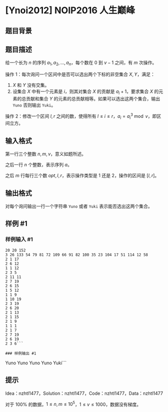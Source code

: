 # [Ynoi2012] NOIP2016 人生巅峰

## 题目背景



## 题目描述

给一个长为 $n$ 的序列 $a_1,a_2,\ldots,a_n$，每个数在 $0$ 到 $v - 1$ 之间，有 $m$ 次操作。

操作 $1$：每次询问一个区间中是否可以选出两个下标的非空集合 $X,Y$，满足：

1. $X$ 和 $Y$ 没有交集。
2. 设集合 $X$ 中有一个元素是 $i$，则其对集合 $X$ 的贡献是 $a_i + 1$，要求集合 $X$ 的元素的总贡献和集合 $Y$ 的元素的总贡献相等。如果可以选出这两个集合，输出 `Yuno` 否则输出 `Yuki`。

操作 $2$：修改一个区间 $l,r$ 之间的数，使得所有 $l\leq i\leq r$，$a_i = a_i^3 \bmod v$，即区间立方。

## 输入格式

第一行三个整数 $n , m , v$，意义如题所述。

之后一行 $n$ 个整数，表示序列 $a$。

之后 $m$ 行每行三个数 $opt , l , r$，表示操作类型是 $1$ 还是 $2$，操作的区间是 $[l , r]$。

## 输出格式

对每个询问输出一行一个字符串 `Yuno` 或者 `Yuki` 表示能否选出这两个集合。

## 样例 #1

### 样例输入 #1
```
20 20 152
3 26 133 54 79 81 72 109 66 91 82 100 35 23 104 17 51 114 12 58
2 1 17
2 6 12
1 1 12
2 3 5
2 11 11
2 7 19
2 6 15
1 5 12
1 1 9
1 10 19
2 3 19
2 6 20
2 1 13
2 1 15
2 1 9
1 1 1
2 1 7
2 7 19
2 6 19
2 3 6```

### 样例输出 #1

```
Yuno
Yuno
Yuno
Yuno
Yuki```

## 提示

Idea：nzhtl1477，Solution：nzhtl1477，Code：nzhtl1477，Data：nzhtl1477

对于 $100\%$ 的数据，$1\leq n , m\leq 10^5$，$1\leq v\leq 1000$，数据没有梯度。
